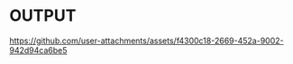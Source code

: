 # OUTPUT






https://github.com/user-attachments/assets/f4300c18-2669-452a-9002-942d94ca6be5














